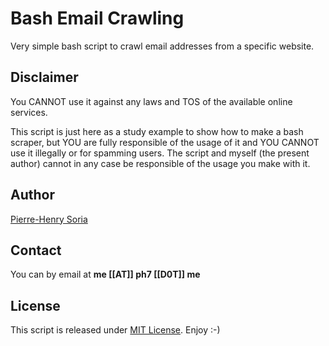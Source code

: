 # Bash Email Crawling

Very simple bash script to crawl email addresses from a specific website.


## Disclaimer

You CANNOT use it against any laws and TOS of the available online services.

This script is just here as a study example to show how to make a bash scraper, but YOU are fully responsible of the usage of it and YOU CANNOT use it illegally or for spamming users. The script and myself (the present author) cannot in any case be responsible of the usage you make with it.


## Author

[Pierre-Henry Soria](http://about.ph7.me)


## Contact

You can by email at **me [[AT]] ph7 [[D0T]] me**


## License

This script is released under [MIT License](https://opensource.org/licenses/mit-license.php). Enjoy :-)
